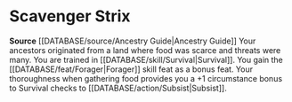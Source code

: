 ﻿---
id: '148'
name: Scavenger Strix
rarity: Common
rus_type_level: null
source: '[[DATABASE/source/Ancestry Guide|Ancestry Guide]]'
trait: null
type: Heritage

---
# Scavenger Strix

**Source** [[DATABASE/source/Ancestry Guide|Ancestry Guide]] 
Your ancestors originated from a land where food was scarce and threats were many. You are trained in [[DATABASE/skill/Survival|Survival]]. You gain the [[DATABASE/feat/Forager|Forager]] skill feat as a bonus feat. Your thoroughness when gathering food provides you a +1 circumstance bonus to Survival checks to [[DATABASE/action/Subsist|Subsist]].